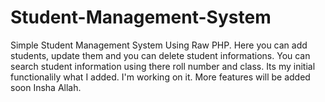 # Student-Management-System
Simple Student Management System Using Raw PHP.
Here you can add students, update them and you can delete student informations. You can search student information using there roll number and class. Its my initial functionalily what I added. I'm working on it. More features will be added soon Insha Allah.
